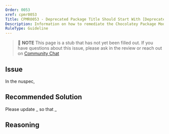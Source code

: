 ```yaml
---
Order: 0053
xref: cpmr0053
Title: CPMR0053 - Deprecated Package Title Should Start With [Deprecated] (nuspec)
Description: Information on how to remediate the Chocolatey Package Moderation Rule 0053
RuleType: Guideline
---
```


<?! Include "../../../../../shared/package-validator-rule-guideline.txt" /?>

> :memo: **NOTE** This page is a stub that has not yet been filled out. If you have questions about this issue, please ask in the review or reach out on [Community Chat](https://ch0.co/community)

## Issue

In the nuspec,

## Recommended Solution

Please update _ so that _

## Reasoning
